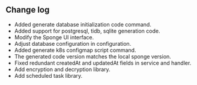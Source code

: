 ## Change log

- Added generate database initialization code command.
- Added support for postgresql, tidb, sqlite generation code.
- Modify the Sponge UI interface.
- Adjust database configuration in configuration.
- Added generate k8s configmap script command.
- The generated code version matches the local sponge version.
- Fixed redundant createdAt and updatedAt fields in service and handler.
- Add encryption and decryption library.
- Add scheduled task library.
